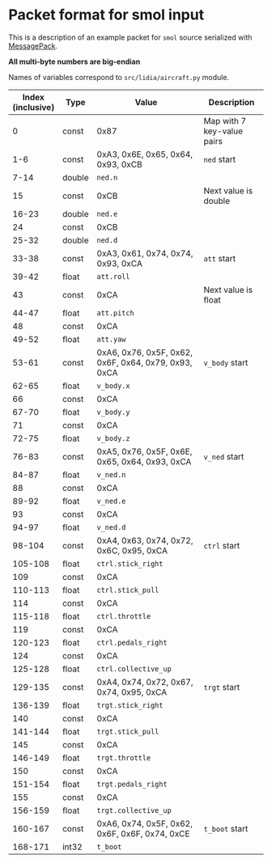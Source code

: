 # Packet format for smol input

This is a description of an example packet for `smol` source serialized with [MessagePack](https://msgpack.org/).

**All multi-byte numbers are big-endian**

Names of variables correspond to `src/lidia/aircraft.py` module.

| Index<br>(inclusive) | Type   | Value                                                | Description                |
| -------------------- | ------ | ---------------------------------------------------- | -------------------------- |
| 0                    | const  | 0x87                                                 | Map with 7 key-value pairs |
| 1-6                  | const  | 0xA3, 0x6E, 0x65, 0x64, 0x93, 0xCB                   | `ned` start                |
| 7-14                 | double | `ned.n`                                              |                            |
| 15                   | const  | 0xCB                                                 | Next value is double       |
| 16-23                | double | `ned.e`                                              |                            |
| 24                   | const  | 0xCB                                                 |                            |
| 25-32                | double | `ned.d`                                              |                            |
| 33-38                | const  | 0xA3, 0x61, 0x74, 0x74, 0x93, 0xCA                   | `att` start                |
| 39-42                | float  | `att.roll`                                           |                            |
| 43                   | const  | 0xCA                                                 | Next value is float        |
| 44-47                | float  | `att.pitch`                                          |                            |
| 48                   | const  | 0xCA                                                 |                            |
| 49-52                | float  | `att.yaw`                                            |                            |
| 53-61                | const  | 0xA6, 0x76, 0x5F, 0x62, 0x6F, 0x64, 0x79, 0x93, 0xCA | `v_body` start             |
| 62-65                | float  | `v_body.x`                                           |                            |
| 66                   | const  | 0xCA                                                 |                            |
| 67-70                | float  | `v_body.y`                                           |                            |
| 71                   | const  | 0xCA                                                 |                            |
| 72-75                | float  | `v_body.z`                                           |                            |
| 76-83                | const  | 0xA5, 0x76, 0x5F, 0x6E, 0x65, 0x64, 0x93, 0xCA       | `v_ned` start              |
| 84-87                | float  | `v_ned.n`                                            |                            |
| 88                   | const  | 0xCA                                                 |                            |
| 89-92                | float  | `v_ned.e`                                            |                            |
| 93                   | const  | 0xCA                                                 |                            |
| 94-97                | float  | `v_ned.d`                                            |                            |
| 98-104               | const  | 0xA4, 0x63, 0x74, 0x72, 0x6C, 0x95, 0xCA             | `ctrl` start               |
| 105-108              | float  | `ctrl.stick_right`                                   |                            |
| 109                  | const  | 0xCA                                                 |                            |
| 110-113              | float  | `ctrl.stick_pull`                                    |                            |
| 114                  | const  | 0xCA                                                 |                            |
| 115-118              | float  | `ctrl.throttle`                                      |                            |
| 119                  | const  | 0xCA                                                 |                            |
| 120-123              | float  | `ctrl.pedals_right`                                  |                            |
| 124                  | const  | 0xCA                                                 |                            |
| 125-128              | float  | `ctrl.collective_up`                                 |                            |
| 129-135              | const  | 0xA4, 0x74, 0x72, 0x67, 0x74, 0x95, 0xCA             | `trgt` start               |
| 136-139              | float  | `trgt.stick_right`                                   |                            |
| 140                  | const  | 0xCA                                                 |                            |
| 141-144              | float  | `trgt.stick_pull`                                    |                            |
| 145                  | const  | 0xCA                                                 |                            |
| 146-149              | float  | `trgt.throttle`                                      |                            |
| 150                  | const  | 0xCA                                                 |                            |
| 151-154              | float  | `trgt.pedals_right`                                  |                            |
| 155                  | const  | 0xCA                                                 |                            |
| 156-159              | float  | `trgt.collective_up`                                 |                            |
| 160-167              | const  | 0xA6, 0x74, 0x5F, 0x62, 0x6F, 0x6F, 0x74, 0xCE       | `t_boot` start             |
| 168-171              | int32  | `t_boot`                                             |                            |
